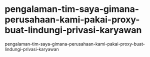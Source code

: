 # pengalaman-tim-saya-gimana-perusahaan-kami-pakai-proxy-buat-lindungi-privasi-karyawan
pengalaman-tim-saya-gimana-perusahaan-kami-pakai-proxy-buat-lindungi-privasi-karyawan
